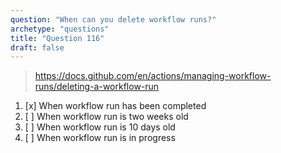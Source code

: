 ```yaml
---
question: "When can you delete workflow runs?"
archetype: "questions"
title: "Question 116"
draft: false
---
```


> https://docs.github.com/en/actions/managing-workflow-runs/deleting-a-workflow-run
1. [x] When workflow run has been completed
1. [ ] When workflow run is two weeks old
1. [ ] When workflow run is 10 days old
1. [ ] When workflow run is in progress
